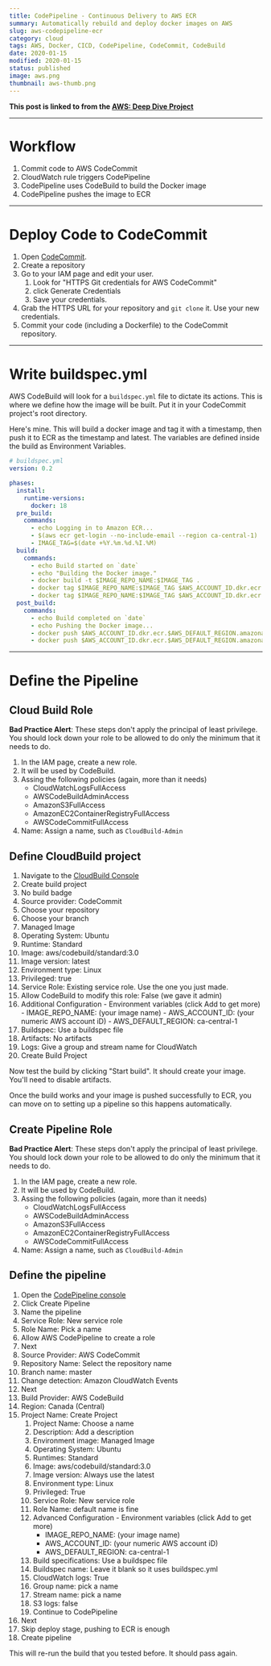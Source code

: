 ```yaml
---
title: CodePipeline - Continuous Delivery to AWS ECR
summary: Automatically rebuild and deploy docker images on AWS
slug: aws-codepipeline-ecr
category: cloud
tags: AWS, Docker, CICD, CodePipeline, CodeCommit, CodeBuild
date: 2020-01-15
modified: 2020-01-15
status: published
image: aws.png
thumbnail: aws-thumb.png
---
```



**This post is linked to from the [AWS: Deep Dive Project](/aws.html)**

---


# Workflow

1. Commit code to AWS CodeCommit
1. CloudWatch rule triggers CodePipeline
1. CodePipeline uses CodeBuild to build the Docker image
1. CodePipeline pushes the image to ECR


---


# Deploy Code to CodeCommit

1. Open [CodeCommit](https://ca-central-1.console.aws.amazon.com/codesuite/codecommit/repositories).
1. Create a repository
1. Go to your IAM page and edit your user.
    1. Look for "HTTPS Git credentials for AWS CodeCommit"
    1. click Generate Credentials
    1. Save your credentials.
1. Grab the HTTPS URL for your repository and `git clone` it. Use your new
   credentials.
1. Commit your code (including a Dockerfile) to the CodeCommit repository.


---


# Write buildspec.yml

AWS CodeBuild will look for a `buildspec.yml` file to dictate its actions.
This is where we define how the image will be built. Put it in your CodeCommit
project's root directory.

Here's mine. This will build a docker image and tag it with a timestamp, then
push it to ECR as the timestamp and latest. The variables are defined inside
the build as Environment Variables.

```yml
# buildspec.yml
version: 0.2

phases:
  install:
    runtime-versions:
      docker: 18
  pre_build:
    commands:
      - echo Logging in to Amazon ECR...
      - $(aws ecr get-login --no-include-email --region ca-central-1)
      - IMAGE_TAG=$(date +%Y.%m.%d.%I.%M)
  build:
    commands:
      - echo Build started on `date`
      - echo "Building the Docker image."
      - docker build -t $IMAGE_REPO_NAME:$IMAGE_TAG .
      - docker tag $IMAGE_REPO_NAME:$IMAGE_TAG $AWS_ACCOUNT_ID.dkr.ecr.$AWS_DEFAULT_REGION.amazonaws.com/$IMAGE_REPO_NAME:$IMAGE_TAG
      - docker tag $IMAGE_REPO_NAME:$IMAGE_TAG $AWS_ACCOUNT_ID.dkr.ecr.$AWS_DEFAULT_REGION.amazonaws.com/$IMAGE_REPO_NAME:latest
  post_build:
    commands:
      - echo Build completed on `date`
      - echo Pushing the Docker image...
      - docker push $AWS_ACCOUNT_ID.dkr.ecr.$AWS_DEFAULT_REGION.amazonaws.com/$IMAGE_REPO_NAME:$IMAGE_TAG
      - docker push $AWS_ACCOUNT_ID.dkr.ecr.$AWS_DEFAULT_REGION.amazonaws.com/$IMAGE_REPO_NAME:latest
```


---


# Define the Pipeline

## Cloud Build Role

**Bad Practice Alert**: These steps don't apply the principal of least
privilege. You should lock down your role to be allowed to do only the minimum
that it needs to do.

1. In the IAM page, create a new role.
1. It will be used by CodeBuild.
1. Assing the following policies (again, more than it needs)
    - CloudWatchLogsFullAccess
    - AWSCodeBuildAdminAccess
    - AmazonS3FullAccess
    - AmazonEC2ContainerRegistryFullAccess
    - AWSCodeCommitFullAccess
1. Name: Assign a name, such as `CloudBuild-Admin`


## Define CloudBuild project

1. Navigate to the [CloudBuild Console](https://ca-central-1.console.aws.amazon.com/codesuite/codebuild/projects)
1. Create build project
1. No build badge
1. Source provider: CodeCommit
1. Choose your repository
1. Choose your branch
1. Managed Image
1. Operating System: Ubuntu
1. Runtime: Standard
1. Image: aws/codebuild/standard:3.0
1. Image version: latest
1. Environment type: Linux
1. Privileged: true
1. Service Role: Existing service role. Use the one you just made.
1. Allow CodeBuild to modify this role: False (we gave it admin)
1. Additional Configuration - Environment variables (click Add to get more)
		- IMAGE_REPO_NAME: (your image name)
		- AWS_ACCOUNT_ID: (your numeric AWS account iD)
		- AWS_DEFAULT_REGION: ca-central-1
1. Buildspec: Use a buildspec file
1. Artifacts: No artifacts
1. Logs: Give a group and stream name for CloudWatch
1. Create Build Project


Now test the build by clicking "Start build". It should create your image.
You'll need to disable artifacts.

Once the build works and your image is pushed successfully to ECR, you can move
on to setting up a pipeline so this happens automatically.



## Create Pipeline Role

**Bad Practice Alert**: These steps don't apply the principal of least
privilege. You should lock down your role to be allowed to do only the minimum
that it needs to do.

1. In the IAM page, create a new role.
1. It will be used by CodeBuild.
1. Assing the following policies (again, more than it needs)
    - CloudWatchLogsFullAccess
    - AWSCodeBuildAdminAccess
    - AmazonS3FullAccess
    - AmazonEC2ContainerRegistryFullAccess
    - AWSCodeCommitFullAccess
1. Name: Assign a name, such as `CloudBuild-Admin`


## Define the pipeline

1. Open the [CodePipeline console](https://ca-central-1.console.aws.amazon.com/codesuite/codepipeline/pipelines)
1. Click Create Pipeline
1. Name the pipeline
1. Service Role: New service role
1. Role Name: Pick a name
1. Allow AWS CodePipeline to create a role
1. Next
1. Source Provider: AWS CodeCommit
1. Repository Name: Select the repository name
1. Branch name: master
1. Change detection: Amazon CloudWatch Events
1. Next
1. Build Provider: AWS CodeBuild
1. Region: Canada (Central)
1. Project Name: Create Project
    1. Project Name: Choose a name
    1. Description: Add a description
    1. Environment image: Managed Image
    1. Operating System: Ubuntu
    1. Runtimes: Standard
    1. Image: aws/codebuild/standard:3.0
    1. Image version: Always use the latest
    1. Environment type: Linux
    1. Privileged: True
    1. Service Role: New service role
    1. Role Name: default name is fine
    1. Advanced Configuration - Environment variables (click Add to get more)
        - IMAGE_REPO_NAME: (your image name)
        - AWS_ACCOUNT_ID: (your numeric AWS account iD)
        - AWS_DEFAULT_REGION: ca-central-1
    1. Build specifications: Use a buildspec file
    1. Buildspec name: Leave it blank so it uses buildspec.yml
    1. CloudWatch logs: True
    1. Group name: pick a name
    1. Stream name: pick a name
    1. S3 logs: false
    1. Continue to CodePipeline
1. Next
1. Skip deploy stage, pushing to ECR is enough
1. Create pipeline

This will re-run the build that you tested before. It should pass again.
